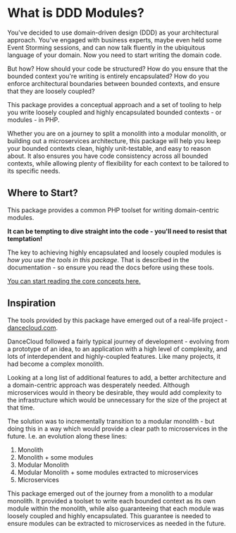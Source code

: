 # What is DDD Modules?

You've decided to use domain-driven design (DDD) as your architectural approach. You've engaged with business experts,
maybe even held some Event Storming sessions, and can now talk fluently in the ubiquitous language of your domain. Now
you need to start writing the domain code.

But how? How should your code be structured? How do you ensure that the bounded context you're writing is entirely
encapsulated? How do you enforce architectural boundaries between bounded contexts, and ensure that they are loosely
coupled?

This package provides a conceptual approach and a set of tooling to help you write loosely coupled and highly
encapsulated bounded contexts - or modules - in PHP.

Whether you are on a journey to split a monolith into a modular monolith, or building out a microservices architecture,
this package will help you keep your bounded contexts clean, highly unit-testable, and easy to reason about.
It also ensures you have code consistency across all bounded contexts, while allowing plenty of flexibility for
each context to be tailored to its specific needs.

## Where to Start?

This package provides a common PHP toolset for writing domain-centric modules.

**It can be tempting to dive straight into the code - you'll need to resist that temptation!**

The key to achieving highly encapsulated and loosely coupled modules is _how you use the tools in this package_. That is
described in the documentation - so ensure you read the docs before using these tools.

[You can start reading the core concepts here.](./concepts/)

## Inspiration

The tools provided by this package have emerged out of a real-life project -
[dancecloud.com](https://www.dancecloud.com).

DanceCloud followed a fairly typical journey of development - evolving from a prototype of an idea, to an application
with a high level of complexity, and lots of interdependent and highly-coupled features. Like many projects, it had
become a complex monolith.

Looking at a long list of additional features to add, a better architecture and a domain-centric approach was
desperately needed. Although microservices would in theory be desirable, they would add complexity to the
infrastructure which would be unnecessary for the size of the project at that time.

The solution was to incrementally transition to a modular monolith - but doing this in a way which would provide a clear
path to microservices in the future. I.e. an evolution along these lines:

1. Monolith
2. Monolith + some modules
3. Modular Monolith
4. Modular Monolith + some modules extracted to microservices
5. Microservices

This package emerged out of the journey from a monolith to a modular monolith. It provided a toolset to write each
bounded context as its own module within the monolith, while also guaranteeing that each module was loosely coupled
and highly encapsulated. This guarantee is needed to ensure modules can be extracted to microservices as needed in the
future.
